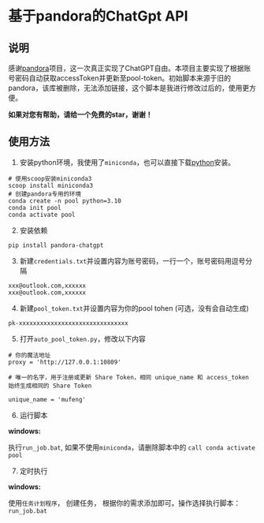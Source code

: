 # 基于pandora的ChatGpt API

## 说明

感谢[pandora](https://github.com/zhile-io/pandora)项目，这一次真正实现了ChatGPT自由。本项目主要实现了根据账号密码自动获取accessToken并更新至pool-token。初始脚本来源于旧的pandora，该库被删除，无法添加链接，这个脚本是我进行修改过后的，使用更方便。

**如果对您有帮助，请给一个免费的star，谢谢！**

## 使用方法

1. 安装python环境，我使用了`miniconda`，也可以直接下载[python](https://www.python.org/downloads/)安装。

```
# 使用scoop安装miniconda3
scoop install miniconda3
# 创建pandora专用的环境
conda create -n pool python=3.10
conda init pool
conda activate pool
```

2. 安装依赖

```
pip install pandora-chatgpt
```

3. 新建`credentials.txt`并设置内容为账号密码，一行一个，账号密码用逗号分隔

```
xxx@outlook.com,xxxxxx
xxx@outlook.com,xxxxxx
```

4. 新建`pool_token.txt`并设置内容为你的pool tohen (可选，没有会自动生成)

```
pk-xxxxxxxxxxxxxxxxxxxxxxxxxxxxxxx
```

5. 打开`auto_pool_token.py`，修改以下内容

```
# 你的魔法地址
proxy = 'http://127.0.0.1:10809'

# 唯一的名字，用于注册或更新 Share Token，相同 unique_name 和 access_token 始终生成相同的 Share Token

unique_name = 'mufeng'
```

6. 运行脚本

**windows:**

执行`run_job.bat`, 如果不使用`miniconda`，请删除脚本中的 `call conda activate pool`

7. 定时执行

**windows:**

使用`任务计划程序`， 创建任务， 根据你的需求添加即可。操作选择执行脚本：`run_job.bat`